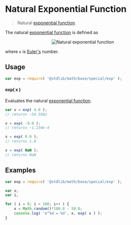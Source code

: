 Natural Exponential Function
===

> Natural [exponential function][exponential-function].


<!-- <intro> -->

The natural [exponential function][exponential-function] is defined as

<!-- <equation class="equation" label="eq:natural_exponential_function" align="center" raw="y = e^x" alt="Natural exponential function definition"> -->

<div class="equation" align="center" data-raw-text="y = e^x" data-equation="eq:natural_exponential_function">
    <img src="" alt="Natural exponential function">
    <br>
</div>

<!-- </equation> -->

where `e` is [Euler's][eulers-number] number.

<!-- </intro> -->


<!-- <usage> -->

## Usage

``` javascript
var exp = require( '@stdlib/math/base/special/exp' );
```

#### exp( x )

Evaluates the natural [exponential function][exponential-function].

``` javascript
var v = exp( 4.0 );
// returns ~54.5982

v = exp( -9.0 );
// returns ~1.234e-4

v = exp( 0.0 );
// returns 1.0

v = exp( NaN );
// returns NaN
```

<!-- </usage> -->


<!-- <examples> -->

## Examples

``` javascript
var exp = require( '@stdlib/math/base/special/exp' );

var x;
var i;

for ( i = 0; i < 100; i++ ) {
    x = Math.random()*100.0 - 50.0;
    console.log( 'e^%d = %d', x, exp( x ) );
}
```

<!-- </examples> -->


<!-- <links> -->

[exponential-function]: https://en.wikipedia.org/wiki/Exponential_function

<!-- FIXME: reference `e` constant module -->

[eulers-number]: https://en.wikipedia.org/wiki/E_%28mathematical_constant%29

<!-- </links> -->
